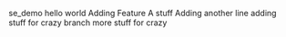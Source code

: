 se_demo
hello world
Adding Feature A stuff
Adding another line
adding stuff for crazy branch
more stuff for crazy
